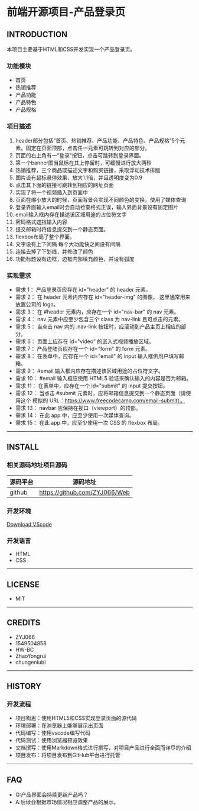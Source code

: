 # 前端开源项目-产品登录页

## INTRODUCTION

本项目主要基于HTML和CSS开发实现一个产品登录页。

### 功能模块
* 首页
* 热销推荐
* 产品功能
* 产品特色
* 产品规格
### 项目描述

1.	header部分包括“首页、热销推荐、产品功能、产品特色、产品规格”5个元素。固定在页面顶部，点击任一元素可跳转到对应的部分。
2.	页面的右上角有一“登录”按钮，点击可跳转到登录界面。
3.	第一个banner图当鼠标在其上停留时，可缓慢进行放大两秒
4.	热销推荐，三个商品既描述文字和购买链接，采取浮动技术排版
5.	图片设有鼠标悬停效果，放大1.1倍，并且透明度变为0.9
6.	点击其下面的链接可跳转到相应的网址页面
7.	实现了将一个视频插入到页面中
8.	页面在缩小放大的时候，页面背景会实现不同颜色的变换，使用了媒体查询
9.	登录界面输入email时会自动检查格式正误，输入界面背景设有固定图片
10.	email输入框内存在描述该区域用途的占位符文字
11.	密码格式遮挡输入内容
12.	提交邮箱时将信息提交到一个静态页面。
13.	flexbox布局了整个界面。
14.	文字设有上下间隔 每个大功能快之间设有间隔
15.	连接去掉了下划线，并修改了颜色
16.	功能标题设有边框，边框内部填充颜色，并设有弧度

### 实现需求
* 需求 1： 产品登录页应存在 id="header" 的 header 元素。
* 需求 2： 在 header 元素内应存在 id="header-img" 的图像， 这里通常用来放置公司的 logo。
* 需求 3： 在 #header 元素内，应存在一个 id="nav-bar" 的 nav 元素。
* 需求 4： nav 元素中应至少包含三个 class 为 nav-link 且可点击的元素。
* 需求 5： 当点击 nav 内的 .nav-link 按钮时，应滚动到产品主页上相应的部分。
* 需求 6： 页面上应存在 id="video" 的嵌入式视频播放区域。
* 需求 7： 产品登陆页应存在一个 id="form" 的 form 元素。
* 需求 8： 在表单中，应存在一个 id="email" 的 input 输入框供用户填写邮箱。
* 需求 9： #email 输入框内应存在描述该区域用途的占位符文字。
* 需求 10： #email 输入框应使用 HTML5 验证来确认输入的内容是否为邮箱。
* 需求 11： 在表单中，应存在一个 id="submit" 的 input 提交按钮。
* 需求 12： 当点击 #submit 元素时，应将邮箱信息提交到一个静态页面（请使用这个
 模拟的 URL：https://www.freecodecamp.com/email-submit）。
*   需求 13： navbar 应保持在视口（viewport）的顶部。
*  需求 14： 在此 app 中，应至少使用一次媒体查询。
*  需求 15： 在此 app 中，应至少使用一次 CSS 的 flexbox 布局。

------

## INSTALL

### 相关源码地址项目源码
| 源码平台 | 源码地址 |
| -------- | -------- |
| github | https://github.com/ZYJ066/Web |

### 开发环境

[Download VScode ](https://code.visualstudio.com/)

### 开发语言
* HTML
* CSS

------
## LICENSE
* MIT

------
## CREDITS
- ZYJ066
- 1549504858
- HW-BC
- ZhaoYongrui
- chungeniubi

------
## HISTORY
### 开发流程
* 项目构思：使用HTML5和CSS实现登录页面的源代码
* 环境部署：在浏览器上能够展示出页面
* 代码编写：使用vscode编写代码
* 代码测试：使用浏览器预览效果
* 文档撰写：使用Markdown格式进行撰写，对项目产品进行全面而详尽的介绍
* 项目发布：将项目发布到GitHub平台进行托管

------
## FAQ
* Q:产品界面会持续更新产品吗？
* A:后续会根据市场情况相应调整产品的展示。

